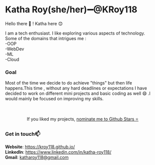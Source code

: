 # Katha Roy(she/her):heavy_minus_sign:@KRoy118

Hello there 👋 ! Katha here :blush:

I am a tech enthusiast. I like exploring various aspects of technology.</br>
Some of the domains that intrigues me :</br>
-OOP</br>
-WebDev</br>
-ML</br>
-Cloud</br>

### Goal
Most of the time we decide to do achieve "things" but then life happens.This time , without any hard deadlines or expectations I have decided to work on different mini projects and basic coding as well :smile: .I would mainly be focused on improving my skills.</br></br></br>




<p align='center'>
  If you liked my projects, <a href='https://stars.github.com/nominate/'>nominate me to Github Stars ⭐</a>
</p>

### Get in touch:mailbox:

**Website**: https://kroy118.github.io/  </br>
**LinkedIn**: https://www.linkedin.com/in/katha-roy118/ </br>
**Gmail**: katharoy118@gmail.com
 
<!--&nbsp;&nbsp;
<a href="https://www.linkedin.com/in/alexandresanlim/">
    <img src="https://img.shields.io/badge/linkedin-%230077B5.svg?&style=for-the-badge&logo=linkedin&logoColor=white" />
  </a>&nbsp;&nbsp; 
-->
 
  


